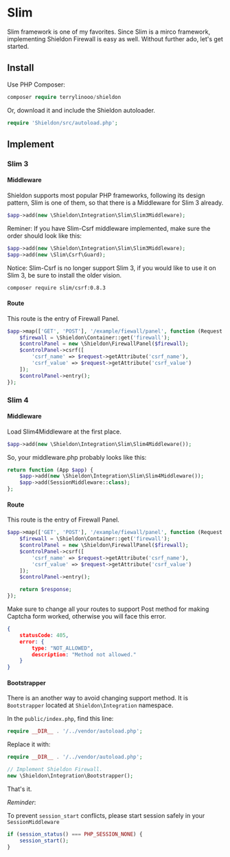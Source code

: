 # Slim

Slim framework is one of my favorites. Since Slim is a mirco framework, implementing Shieldon Firewall is easy as well. Without further ado, let's get started.

## Install

Use PHP Composer:

```php
composer require terrylinooo/shieldon
```

Or, download it and include the Shieldon autoloader.
```php
require 'Shieldon/src/autoload.php';
```

## Implement

### Slim 3

#### Middleware

Shieldon supports most popular PHP frameworks, following its design pattern, Slim is one of them, so that there is a Middleware for Slim 3 already.

```php
$app->add(new \Shieldon\Integration\Slim\Slim3Middleware);
```

Reminer: If you have Slim-Csrf middleware implemented, make sure the order should look like this:

```php
$app->add(new \Shieldon\Integration\Slim\Slim3Middleware);
$app->add(new \Slim\Csrf\Guard);
```

Notice: Slim-Csrf is no longer support Slim 3, if you would like to use it on Slim 3, be sure to install the older vision.

```bash
composer require slim/csrf:0.8.3
```

#### Route

This route is the entry of Firewall Panel.

```php
$app->map(['GET', 'POST'], '/example/fiewall/panel', function (Request $request, Response $response, array $args) {
    $firewall = \Shieldon\Container::get('firewall');
    $controlPanel = new \Shieldon\FirewallPanel($firewall);
    $controlPanel->csrf([
        'csrf_name' => $request->getAttribute('csrf_name'),
        'csrf_value' => $request->getAttribute('csrf_value')
    ]);
    $controlPanel->entry();
});
```

### Slim 4

#### Middleware

Load Slim4Middleware at the first place.

```php
$app->add(new \Shieldon\Integration\Slim\Slim4Middleware());
```

So, your middleware.php probably looks like this:

```php
return function (App $app) {
    $app->add(new \Shieldon\Integration\Slim\Slim4Middleware());
    $app->add(SessionMiddleware::class);
};
```

#### Route

This route is the entry of Firewall Panel.

```php
$app->map(['GET', 'POST'], '/example/fiewall/panel', function (Request $request, Response $response, array $args) {
    $firewall = \Shieldon\Container::get('firewall');
    $controlPanel = new \Shieldon\FirewallPanel($firewall);
    $controlPanel->csrf([
        'csrf_name' => $request->getAttribute('csrf_name'),
        'csrf_value' => $request->getAttribute('csrf_value')
    ]);
    $controlPanel->entry();

    return $response;
});
```

Make sure to change all your routes to support Post method for making Captcha form worked, otherwise you will face this error.

```json
{
    statusCode: 405,
    error: {
        type: "NOT_ALLOWED",
        description: "Method not allowed."
    }
}
```

#### Bootstrapper

There is an another way to avoid changing support method. It is `Bootstrapper` located at `Shieldon\Integration` namespace.

In the `public/index.php`, find this line:
```php
require __DIR__ . '/../vendor/autoload.php';
```
Replace it with:

```php
require __DIR__ . '/../vendor/autoload.php';

// Implement Shieldon Firewall.
new \Shieldon\Integration\Bootstrapper();
```

That's it.

*Reminder*:

To prevent `session_start` conflicts, please start session safely in your `SessionMiddleware`

```php
if (session_status() === PHP_SESSION_NONE) {
    session_start();
}
```